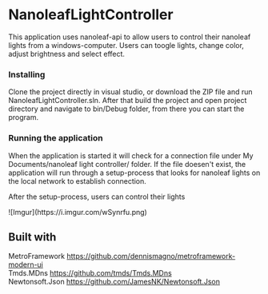 # NanoleafLightController

This application uses nanoleaf-api to allow users to control their nanoleaf lights from a windows-computer. Users can toogle lights, change color, adjust brightness and select effect. 

### Installing
Clone the project directly in visual studio, or download the ZIP file and run NanoleafLightController.sln. After that build the project and open project directory and navigate to bin/Debug folder, from there you can start the program. 

### Running the application
When the application is started it will check for a connection file under My Documents/nanoleaf light controller/ folder. If the file doesen't exist, the application will run through a setup-process that looks for nanoleaf lights on the local network to establish connection.

After the setup-process, users can control their lights
<p align="left">
 ![Imgur](https://i.imgur.com/wSynrfu.png)
</p>

## Built with
MetroFramework https://github.com/dennismagno/metroframework-modern-ui<br/>
Tmds.MDns https://github.com/tmds/Tmds.MDns<br/>
Newtonsoft.Json https://github.com/JamesNK/Newtonsoft.Json
